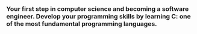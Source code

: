 ### Your first step in computer science and becoming a software engineer. Develop your programming skills by learning C: one of the most fundamental programming languages.
